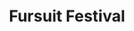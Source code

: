 ---
layout: fursuit-festival_mainpage
name: fursuit-festival-index
title: Fursuit Festival
label: Fursuit Festival
description: >-
  Durante Confuror, los fursuits se reunen para una sesión de fotos massiva con diferentes temas.
lang: es
featured: false
category: cat_contents
category_weight: 6
permalink: /es/fursuit-festival/
index:
- label: 2022
  url: /es/fursuit-festival/2022
  thumbnail: /media/800-w/fursuit-festival.2022.UMBRAL013.jpg
- label: 2023
  url: /es/fursuit-festival/2023
  thumbnail: /media/800-w/fursuit-festival.2023.ZONE03.SNEPSNAPS035.jpg
---